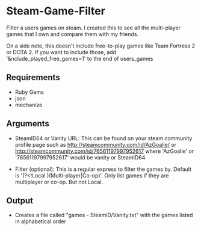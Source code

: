 Steam-Game-Filter
=================

Filter a users games on steam. I created this to see all the multi-player games that I own and compare them with my friends.

On a side note, this doesn't include free-to-play games like Team Fortress 2 or DOTA 2. If you want to include those, add '&nclude_played_free_games=1' to the end of users_games

## Requirements
* Ruby Gems
* json
* mechanize

## Arguments
* SteamID64 or Vanity URL: This can be found on your steam community profile page such as http://steamcommunity.com/id/AzGoalie/ or http://steamcommunity.com/id/76561197997952617 where 'AzGoalie' or '76561197997952617' would be vanity or SteamID64

* Filter (optional): This is a regular express to filter the games by. Default is '(?<!Local )(Multi-player|Co-op)'. Only list games if they are multiplayer or co-op. But not Local.
	
## Output
* Creates a file called "games - SteamID/Vanity.txt" with the games listed in alphabetical order
	
